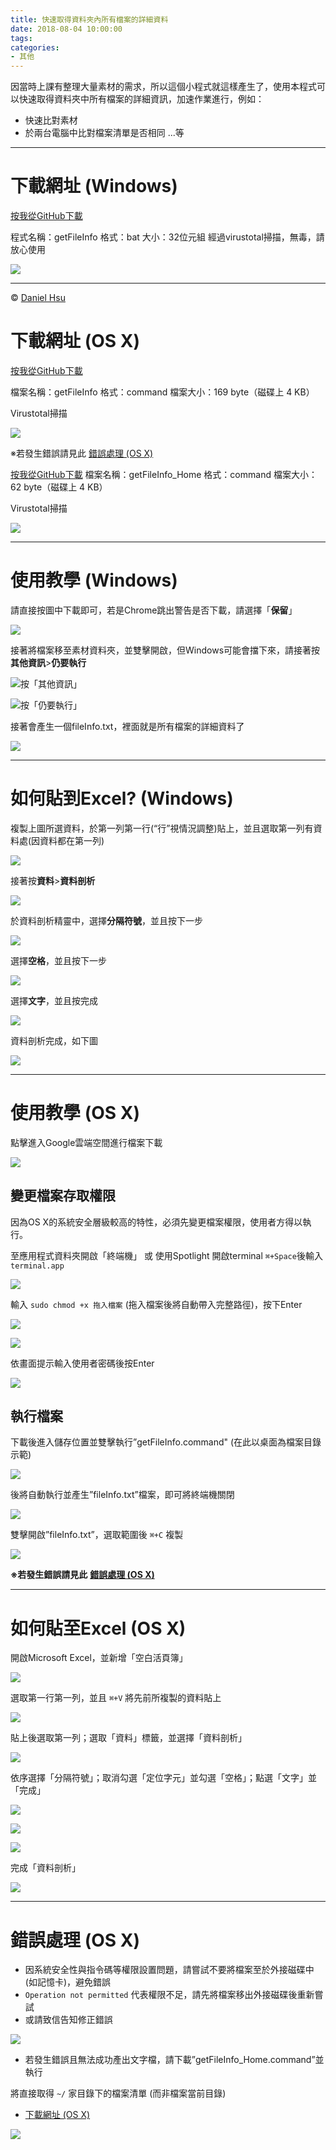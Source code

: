 ```yaml
---
title: 快速取得資料夾內所有檔案的詳細資料
date: 2018-08-04 10:00:00
tags:
categories: 
- 其他
---
```

因當時上課有整理大量素材的需求，所以這個小程式就這樣產生了，使用本程式可以快速取得資料夾中所有檔案的詳細資訊，加速作業進行，例如：
- 快速比對素材
- 於兩台電腦中比對檔案清單是否相同
...等
<!--more-->
---
# 下載網址 (Windows)
[按我從GitHub下載](https://github.com/MrNegativeTW/getFileInfo/releases/download/v1.0/getFileInfo_Windows.bat)

程式名稱：getFileInfo
格式：bat
大小：32位元組
經過virustotal掃描，無毒，請放心使用

![](https://d2mxuefqeaa7sj.cloudfront.net/s_3CE51001DBF36C413E402BC2F21C1815805329FA6DF6C172BF2C25512A7F0188_1508145174726_screenshot-www-virustotal-com-zh-tw-file-fd9f5a7b78e75a0b1d283d951e534058e3-1508145163817.png)

---
© [Daniel Hsu](mailto:danielhsutw0524+paper@gmail.com)

# 下載網址 (OS X)
[按我從GitHub下載](https://github.com/MrNegativeTW/getFileInfo/releases/download/v1.0/getFileInfo_OSX.command)

檔案名稱：getFileInfo
格式：command
檔案大小：169 byte（磁碟上 4 KB）

Virustotal掃描

![](https://d2mxuefqeaa7sj.cloudfront.net/s_DF7960DEC379D4546C6FFBF64A960F2F2F9208379399FE6467A3D9E2B4D11D92_1508211974855_+2017-10-17+11.40.18.png)

※若發生錯誤請見此 [錯誤處理 (OS  X)](#錯誤處理-OS-X)

[按我從GitHub下載](https://github.com/MrNegativeTW/getFileInfo/releases/download/v1.0/getFileInfo_Home_OSX.command)
檔案名稱：getFileInfo_Home
格式：command
檔案大小：62 byte（磁碟上 4 KB）

Virustotal掃描

![](https://d2mxuefqeaa7sj.cloudfront.net/s_DF7960DEC379D4546C6FFBF64A960F2F2F9208379399FE6467A3D9E2B4D11D92_1508212210145_+2017-10-17+11.43.56.png)



----------
# **使用教學 (Windows)**

請直接按圖中下載即可，若是Chrome跳出警告是否下載，請選擇「**保留**」

![](https://d2mxuefqeaa7sj.cloudfront.net/s_3CE51001DBF36C413E402BC2F21C1815805329FA6DF6C172BF2C25512A7F0188_1508145423620_screenshot-drive-google-com-file-d-0B4lbk-oI6mmxU1IxNmpaQXJjOXc-view-1508145275928.png)


接著將檔案移至素材資料夾，並雙擊開啟，但Windows可能會擋下來，請接著按**其他資訊**>**仍要執行**

![按「其他資訊」](https://d2mxuefqeaa7sj.cloudfront.net/s_3CE51001DBF36C413E402BC2F21C1815805329FA6DF6C172BF2C25512A7F0188_1508146602793_2.PNG)



![按「仍要執行」](https://d2mxuefqeaa7sj.cloudfront.net/s_3CE51001DBF36C413E402BC2F21C1815805329FA6DF6C172BF2C25512A7F0188_1508146608139_3.PNG)


接著會產生一個fileInfo.txt，裡面就是所有檔案的詳細資料了

![](https://d2mxuefqeaa7sj.cloudfront.net/s_3CE51001DBF36C413E402BC2F21C1815805329FA6DF6C172BF2C25512A7F0188_1508146746380_4.PNG)



----------
# **如何貼到Excel?** **(Windows)**

複製上圖所選資料，於第一列第一行(“行”視情況調整)貼上，並且選取第一列有資料處(因資料都在第一列)

![](https://d2mxuefqeaa7sj.cloudfront.net/s_3CE51001DBF36C413E402BC2F21C1815805329FA6DF6C172BF2C25512A7F0188_1508147224296_1.PNG)


接著按**資料**>**資料剖析**

![](https://d2mxuefqeaa7sj.cloudfront.net/s_3CE51001DBF36C413E402BC2F21C1815805329FA6DF6C172BF2C25512A7F0188_1508147426162_2.PNG)


於資料剖析精靈中，選擇**分隔符號**，並且按下一步

![](https://d2mxuefqeaa7sj.cloudfront.net/s_3CE51001DBF36C413E402BC2F21C1815805329FA6DF6C172BF2C25512A7F0188_1508147461086_3.PNG)


選擇**空格**，並且按下一步

![](https://d2mxuefqeaa7sj.cloudfront.net/s_3CE51001DBF36C413E402BC2F21C1815805329FA6DF6C172BF2C25512A7F0188_1508147463995_4.PNG)


選擇**文字**，並且按完成


![](https://d2mxuefqeaa7sj.cloudfront.net/s_3CE51001DBF36C413E402BC2F21C1815805329FA6DF6C172BF2C25512A7F0188_1508147466575_5.PNG)


資料剖析完成，如下圖

![](https://d2mxuefqeaa7sj.cloudfront.net/s_3CE51001DBF36C413E402BC2F21C1815805329FA6DF6C172BF2C25512A7F0188_1508147625971_6.PNG)



----------
# 使用教學 (OS X)

點擊進入Google雲端空間進行檔案下載

![](https://d2mxuefqeaa7sj.cloudfront.net/s_DF7960DEC379D4546C6FFBF64A960F2F2F9208379399FE6467A3D9E2B4D11D92_1508212689567_+2017-10-17+11.57.08.png)

## 變更檔案存取權限

因為OS X的系統安全層級較高的特性，必須先變更檔案權限，使用者方得以執行。

至應用程式資料夾開啟「終端機」
或 使用Spotlight 開啟terminal `⌘+Space`後輸入`terminal.app`

![](https://d2mxuefqeaa7sj.cloudfront.net/s_DF7960DEC379D4546C6FFBF64A960F2F2F9208379399FE6467A3D9E2B4D11D92_1509364391193_+2017-10-30+7.51.06.png)


輸入 `sudo chmod +x 拖入檔案` (拖入檔案後將自動帶入完整路徑)，按下Enter

![](https://d2mxuefqeaa7sj.cloudfront.net/s_DF7960DEC379D4546C6FFBF64A960F2F2F9208379399FE6467A3D9E2B4D11D92_1509364580943_+2017-10-30+7.55.26.png)

![](https://d2mxuefqeaa7sj.cloudfront.net/s_DF7960DEC379D4546C6FFBF64A960F2F2F9208379399FE6467A3D9E2B4D11D92_1509364603165_+2017-10-30+7.55.42.png)


依畫面提示輸入使用者密碼後按Enter

![](https://d2mxuefqeaa7sj.cloudfront.net/s_DF7960DEC379D4546C6FFBF64A960F2F2F9208379399FE6467A3D9E2B4D11D92_1509364646785_+2017-10-30+7.55.51.png)



## 執行檔案

下載後進入儲存位置並雙擊執行”getFileInfo.command" (在此以桌面為檔案目錄示範)

![](https://d2mxuefqeaa7sj.cloudfront.net/s_DF7960DEC379D4546C6FFBF64A960F2F2F9208379399FE6467A3D9E2B4D11D92_1508208020267_+2017-10-17+10.10.33.png)


後將自動執行並產生”fileInfo.txt”檔案，即可將終端機關閉

![](https://d2mxuefqeaa7sj.cloudfront.net/s_DF7960DEC379D4546C6FFBF64A960F2F2F9208379399FE6467A3D9E2B4D11D92_1508208203403_+2017-10-17+10.11.10.png)


雙擊開啟”fileInfo.txt”，選取範圍後 `⌘+C` 複製



![](https://d2mxuefqeaa7sj.cloudfront.net/s_DF7960DEC379D4546C6FFBF64A960F2F2F9208379399FE6467A3D9E2B4D11D92_1508208323922_+2017-10-17+10.13.00.png)


**※若發生錯誤請見此** [**錯誤處理 (OS X)**](https://paper.dropbox.com/doc/6VyRNNxWhAwVzN7EboRJh#:uid=804294759227104954009889&h2=錯誤處理-(OS-X))


----------
# 如何貼至Excel (OS X)


開啟Microsoft Excel，並新增「空白活頁簿」


![](https://d2mxuefqeaa7sj.cloudfront.net/s_DF7960DEC379D4546C6FFBF64A960F2F2F9208379399FE6467A3D9E2B4D11D92_1508208384317_+2017-10-17+10.13.30.png)


選取第一行第一列，並且 `⌘+V` 將先前所複製的資料貼上


![](https://d2mxuefqeaa7sj.cloudfront.net/s_DF7960DEC379D4546C6FFBF64A960F2F2F9208379399FE6467A3D9E2B4D11D92_1508208483891_+2017-10-17+10.13.39.png)


 貼上後選取第一列；選取「資料」標籤，並選擇「資料剖析」


![](https://d2mxuefqeaa7sj.cloudfront.net/s_DF7960DEC379D4546C6FFBF64A960F2F2F9208379399FE6467A3D9E2B4D11D92_1508208553426_+2017-10-17+10.14.31.png)


依序選擇「分隔符號」；取消勾選「定位字元」並勾選「空格」；點選「文字」並「完成」


![](https://d2mxuefqeaa7sj.cloudfront.net/s_DF7960DEC379D4546C6FFBF64A960F2F2F9208379399FE6467A3D9E2B4D11D92_1508208950052_+2017-10-17+10.14.49.png)



![](https://d2mxuefqeaa7sj.cloudfront.net/s_DF7960DEC379D4546C6FFBF64A960F2F2F9208379399FE6467A3D9E2B4D11D92_1508208955749_+2017-10-17+10.15.08.png)



![](https://d2mxuefqeaa7sj.cloudfront.net/s_DF7960DEC379D4546C6FFBF64A960F2F2F9208379399FE6467A3D9E2B4D11D92_1508208961314_+2017-10-17+10.15.14.png)


完成「資料剖析」


![](https://d2mxuefqeaa7sj.cloudfront.net/s_DF7960DEC379D4546C6FFBF64A960F2F2F9208379399FE6467A3D9E2B4D11D92_1508208980067_+2017-10-17+10.15.54.png)



----------


# 錯誤處理 (OS X)


- 因系統安全性與指令碼等權限設置問題，請嘗試不要將檔案至於外接磁碟中 (如記憶卡)，避免錯誤
- `Operation not permitted` 代表權限不足，請先將檔案移出外接磁碟後重新嘗試
- 或請致信告知修正錯誤


![](https://d2mxuefqeaa7sj.cloudfront.net/s_DF7960DEC379D4546C6FFBF64A960F2F2F9208379399FE6467A3D9E2B4D11D92_1508211235669_+2017-10-17+11.27.48.png)





- 若發生錯誤且無法成功產出文字檔，請下載”getFileInfo_Home.command”並執行

將直接取得 `~/` 家目錄下的檔案清單 (而非檔案當前目錄)

- [下載網址 (OS X)](https://paper.dropbox.com/doc/6VyRNNxWhAwVzN7EboRJh#:uid=622718627338230581890063&h2=下載網址-(OS-X))


![](https://d2mxuefqeaa7sj.cloudfront.net/s_DF7960DEC379D4546C6FFBF64A960F2F2F9208379399FE6467A3D9E2B4D11D92_1508211376559_+2017-10-17+11.29.09.png)
